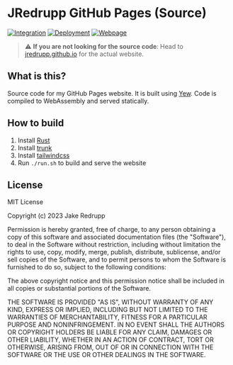 # JRedrupp GitHub Pages (Source)
[![Integration](https://github.com/JRedrupp/JRedrupp.github.io/actions/workflows/CI.yml/badge.svg)](https://github.com/JRedrupp/JRedrupp.github.io/actions/workflows/CI.yml) [![Deployment](https://github.com/JRedrupp/JRedrupp.github.io/actions/workflows/CD.yml/badge.svg)](https://github.com/JRedrupp/JRedrupp.github.io/actions/workflows/CD.yml) [![Webpage](https://github.com/JRedrupp/JRedrupp.github.io/actions/workflows/pages/pages-build-deployment/badge.svg)](https://github.com/JRedrupp/JRedrupp.github.io/actions/workflows/pages/pages-build-deployment)
> :warning: **If you are not looking for the source code**: Head to [jredrupp.github.io](https://jredrupp.github.io) for the actual website.

## What is this?
Source code for my GitHub Pages website. It is built using [Yew](https://yew.rs/). Code is compiled to WebAssembly and served statically.

## How to build
1. Install [Rust](https://www.rust-lang.org/tools/install)
2. Install [trunk](https://trunkrs.dev/)
3. Install [tailwindcss](https://tailwindcss.com/docs/installation)
4. Run `./run.sh` to build and serve the website

## License
MIT License

Copyright (c) 2023 Jake Redrupp

Permission is hereby granted, free of charge, to any person obtaining a copy
of this software and associated documentation files (the "Software"), to deal
in the Software without restriction, including without limitation the rights
to use, copy, modify, merge, publish, distribute, sublicense, and/or sell
copies of the Software, and to permit persons to whom the Software is
furnished to do so, subject to the following conditions:

The above copyright notice and this permission notice shall be included in all
copies or substantial portions of the Software.

THE SOFTWARE IS PROVIDED "AS IS", WITHOUT WARRANTY OF ANY KIND, EXPRESS OR
IMPLIED, INCLUDING BUT NOT LIMITED TO THE WARRANTIES OF MERCHANTABILITY,
FITNESS FOR A PARTICULAR PURPOSE AND NONINFRINGEMENT. IN NO EVENT SHALL THE
AUTHORS OR COPYRIGHT HOLDERS BE LIABLE FOR ANY CLAIM, DAMAGES OR OTHER
LIABILITY, WHETHER IN AN ACTION OF CONTRACT, TORT OR OTHERWISE, ARISING FROM,
OUT OF OR IN CONNECTION WITH THE SOFTWARE OR THE USE OR OTHER DEALINGS IN THE
SOFTWARE.